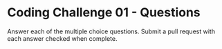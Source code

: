 # Coding Challenge 01 - Questions
Answer each of the multiple choice questions.  Submit a pull request with each answer checked when complete.
